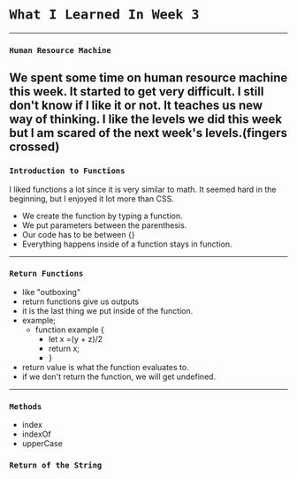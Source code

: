 # `What I Learned In Week 3`
----


### `Human Resource Machine`
We spent some time on human resource machine this week. It started to get very difficult. I still don't know if I like it or not. It teaches us new way of thinking. I like the levels we did this week but I am scared of the next week's levels.(fingers crossed) 
---

### `Introduction to Functions`
I liked functions a lot since it is very similar to math. It seemed hard in the beginning, but I enjoyed it lot more than CSS.
* We create the function by typing a function.
* We put parameters between the parenthesis.
* Our code has to be between  {} 
* Everything happens inside of a function stays in function.
  
---


### `Return Functions`
* like "outboxing"
* return functions give us outputs
* it is the last thing we put inside of the function.
* example;
  * function example {
    * let x =(y + z)/2 
    * return x; 
    * }
* return value is what the function evaluates to.
* if we don't return the function, we will get undefined.

----

### `Methods`
* index
* indexOf
* upperCase

### `Return of the String`

